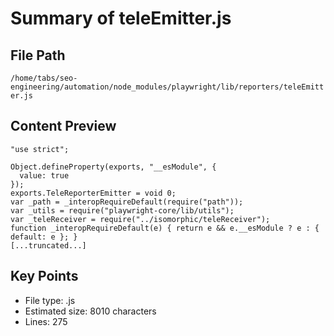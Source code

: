 # Summary of teleEmitter.js
  
## File Path
`/home/tabs/seo-engineering/automation/node_modules/playwright/lib/reporters/teleEmitter.js`

## Content Preview
```
"use strict";

Object.defineProperty(exports, "__esModule", {
  value: true
});
exports.TeleReporterEmitter = void 0;
var _path = _interopRequireDefault(require("path"));
var _utils = require("playwright-core/lib/utils");
var _teleReceiver = require("../isomorphic/teleReceiver");
function _interopRequireDefault(e) { return e && e.__esModule ? e : { default: e }; }
[...truncated...]
```

## Key Points
- File type: .js
- Estimated size: 8010 characters
- Lines: 275
